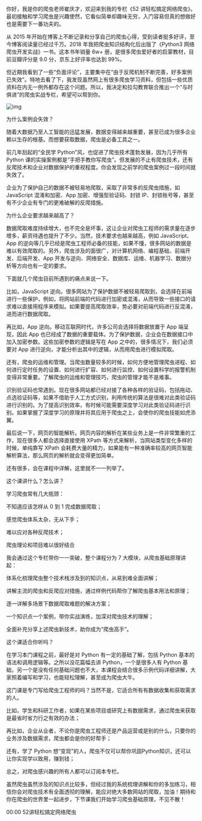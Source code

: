 你好，我是你的爬虫老师崔庆才，欢迎来到我的专栏《52 讲轻松搞定网络爬虫》。最初接触和学习爬虫是兴趣使然，它看似简单却趣味无穷，入门容易但真的想做好也是需要下一番功夫的。

从 2015 年开始在博客上不断记录和分享自己的爬虫心得，受到读者挺多好评，至今博客阅读量已经过千万。2018 年我把爬虫知识结构化后出版了《Python3  网络爬虫开发实战》一书。这本书年销量 6w+ 册，是很多爬虫爱好者的启蒙教材，目前豆瓣评分是 9.0 分，京东上好评率也达到 99%。

但近期我看到了一些“负面评论”，主要集中在“由于反爬机制不断完善，好多案例已失效”。特地去看了下，我发现虽然网上有很多爬虫学习资料，但包括一些优质资料在内无一例外都存在这个问题。所以，我决定和拉勾教育联合推出一个“与时俱进”的爬虫实战专栏，希望可以帮到你。

![img](https://s0.lgstatic.com/i/image3/M01/6B/59/CgpOIF5XfsCAFn3dAAElw-Oz2J8595.png)

为什么案例会失效？

随着大数据乃至人工智能的迅猛发展，数据变得越来越重要，甚至已成为很多企业赖以生存的根基。而想要获取数据，爬虫是必备工具之一。



前几年刮起的“全民学 Python”风，也促进了爬虫技术蓬勃发展，因为几乎所有 Python 课的实操案例都是“手把手教你写爬虫”。但发展的不止有爬虫技术，还有反爬技术和企业对数据保护的重视程度。你会发现之前学的爬虫案例过一段时间就失效了。



企业为了保护自己的数据不被轻易地爬取，采取了非常多的反爬虫措施，如 JavaScript 混淆和加密、App 加密、增强型验证码、封锁 IP、封锁账号等，甚至有不少企业有专门的更难破解的反爬措施。

为什么企业要求越来越高了？

数据爬取难度持续增大，也不完全是坏事，这让企业对爬虫工程师的需求量在逐步增多，薪资待遇也提升了不少。当然，技术要求也越来越高，例如 JavaScript、App 的逆向等几乎已经是爬虫工程师必备的技能，如果不懂，很多网站的数据是难以有效爬取的。另外，爬虫涉及的面很广，对计算机网络、编程基础、前端开发、后端开发、App 开发与逆向、网络安全、数据库、运维、机器学习、数据分析等方向也有一定的要求。



下面就几个爬虫目前所遇到的痛点来说一下。

比如，JavaScript 逆向。很多网站为了保护数据不被轻易爬取到，会选择在前端进行一些保护，例如，将网站前端的代码进行加密或混淆，从而导致一些接口的请求难以直接用程序来模拟。如果要提高爬取效率，势必要对前端代码进行反混淆，进而进行数据爬取。

再比如，App 逆向。移动互联网时代，许多公司会选择将数据放置于 App 端呈现，因此 App 也已经成了数据的重要载体。为了保护数据，企业会在数据接口中加入加密参数。这些加密参数的逻辑是写在 App 之中的，很多情况下，我们必须要对 App 进行逆向，才能分析出其中的逻辑，从而用爬虫进行模拟爬取。

还有，爬虫的运维和管理。当爬虫数量较多的时候，如何方便地管理爬虫进程、如何进行定时任务的设置、如何进行扩容、如何进行监控、如何设置科学的报警机制变得非常重要。了解爬虫的运维和管理技巧，爬虫的管理才能不是难事。

识别验证码也常遇到。现在很多网站都已经对接了各种各样的验证码，包括拖动、点选验证码等，如果不借助于人工方式识别，利用传统的算法是很难对此类验证码进行识别的。为了提高识别效率，有时候可能需要深度学习对此类验证码进行识别。如果掌握了深度学习的原理并将其应用于爬虫之上，会使你的爬虫技能如虎添翼。

最后说一下，网页的智能解析。网页内容的解析在某些业务上是一件非常繁重的工作，现在很多人都会选择直接使用 XPath 等方式来解析，当网站类型变化多样的时候，单纯靠写 XPath 会耗费大量的精力，如果能有一种准确率较高的网页智能解析算法，那么网页的解析就会变得更加简单。

还有很多，会在课程中详解，这里就不一一列举了。

这个课讲什么？怎么讲？

学习爬虫常有几大瓶颈：

不知道应该怎样从 0 到 1 完成数据爬取；

感觉爬虫体系太杂，无从下手；

难以应对各种反爬技术；

爬虫理论和项目难以很好结合

我会通过这个专栏带你一一突破，整个课程分为 7 大模块，从爬虫基础原理讲起：

体系化梳理爬虫整个技术栈涉及到的知识点，从易到难全面讲解；

讲解主流的爬虫和反爬应对措施，通过样例代码帮你了解爬虫基本用法和原理；

逐一详解多场景下数据爬取难题的解决方案；

一个知识点一个案例，带你实战演练，加深对爬虫技术的理解；

全面补充分享上述爬虫新技术，助你成为“爬虫高手”。

这个课适合你听吗？

在学习本门课程之前，最好是对 Python 有一定的基础了解，包括 Python 基本的语法和调用逻辑等。之所以没花篇幅去讲 Python，一个是很多人有 Python 基础，另一个是没有任何基础问题也不大，本课程会结合很多示例代码详细讲解，大家照着编写和学习，也能轻松理解，甚至成为爬虫大牛。



这门课是专门写给爬虫工程师的吗？当然不是，它适合所有有数据收集和获取需求的人。

比如，学生和科研工作者，如果在某些项目或研究上有数据需求，通过爬虫来获取是最省时省力行之有效的办法；

再比如，企业从业者，不论你是爬虫工程师还是产品运营或是别的什么，只要你的业务涉及数据需求，爬虫都会是你的好帮手；

还有，学了 Python 想“变现”的人，爬虫不仅可以帮你巩固Python知识，还可以让你实现学以致用，赚到钱；

总之，对爬虫感兴趣的所有人都可以订阅本专栏。



虽然爬虫虽然涉及的知识点比较多，但经过我的系统梳理讲解和你的多加练习，相信你会对爬虫技术有全面透彻的理解，能应对绝大多数网站的爬取，加油！期待和你在爬虫的世界里一起进步，下节课我们开始学习爬虫基础原理，不见不散！


00:00 52讲轻松搞定网络爬虫
